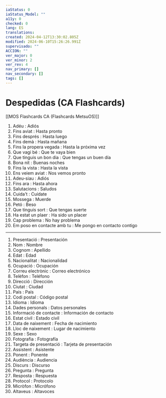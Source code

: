 ```yaml
---
iaStatus: 0
iaStatus_Model: ""
a11y: 0
checked: 0
lang: ES
translations: 
created: 2024-04-12T13:30:02.805Z
modified: 2024-06-10T15:26:26.991Z
supervisado: ""
ACCION: ""
ver_major: 0
ver_minor: 2
ver_rev: 4
nav_primary: []
nav_secondary: []
tags: []
---
```

# Despedidas (CA Flashcards)

[[MOS Flashcards CA (Flashcards MetsuOS)]]

1. Adéu : Adiós
2. Fins aviat : Hasta pronto
3. Fins després : Hasta luego
4. Fins demà : Hasta mañana
5. Fins la propera vegada : Hasta la próxima vez
6. Que vagi bé : Que te vaya bien
7. Que tinguis un bon dia : Que tengas un buen día
8. Bona nit : Buenas noches
9. Fins la vista : Hasta la vista
10. Ens veiem aviat : Nos vemos pronto
11. Adeu-siau : Adiós
12. Fins ara : Hasta ahora
13. Salutacions : Saludos
14. Cuida't : Cuídate
15. Mossega : Muerde
16. Petó : Beso
17. Que tinguis sort : Que tengas suerte
18. Ha estat un plaer : Ha sido un placer
19. Cap problema : No hay problema
20. Em poso en contacte amb tu : Me pongo en contacto contigo

---
1. Presentació : Presentación
2. Nom : Nombre
3. Cognom : Apellido
4. Edat : Edad
5. Nacionalitat : Nacionalidad
6. Ocupació : Ocupación
7. Correu electrònic : Correo electrónico
8. Telèfon : Teléfono
9. Direcció : Dirección
10. Ciutat : Ciudad
11. País : País
12. Codi postal : Código postal
13. Idioma : Idioma
14. Dades personals : Datos personales
15. Informació de contacte : Información de contacto
16. Estat civil : Estado civil
17. Data de naixement : Fecha de nacimiento
18. Lloc de naixement : Lugar de nacimiento
19. Sexe : Sexo
20. Fotografia : Fotografía
21. Targeta de presentació : Tarjeta de presentación
22. Assistent : Asistente
23. Ponent : Ponente
24. Audiència : Audiencia
25. Discurs : Discurso
26. Pregunta : Pregunta
27. Resposta : Respuesta
28. Protocol : Protocolo
29. Micròfon : Micrófono
30. Altaveus : Altavoces
